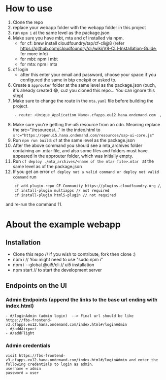 # How to use
1. Clone the repo
2. replace your webapp folder with the webapp folder in this project
3. run `npm i` at the same level as the package.json
4. Make sure you have mbt, mta and cf installed via npm. 
   - for cf: brew install cloudfoundry/tap/cf-cli@8 (refer https://github.com/cloudfoundry/cli/wiki/V8-CLI-Installation-Guide, for more info)
   - for mbt: npm i mbt
   - for mta: npm i mta
5. cf login
   - after this enter your email and password, choose your space if you configured the same in btp cockpit or asked to.
6. Create a `approuter` folder at the same level as the package.json (ouch, it's already created 😂, cuz you cloned this repo... You can ignore this step)
7. Make sure to change the route in the `mta.yaml` file before building the project.
  ```bash
      - route: <Unique_Application_Name>.cfapps.eu12.hana.ondemand.com	// please check your BTP Cockpit's landscape for the extension i.e (`cfapps.eu12.hana.ondemand.com`), but if your BTP accunt is BPM subaccount this should work fine.
  ```
8. Make sure you're getting the ui5 resource from an cdn. Meaning replace the src="/resources/..." in the index.html to   `src="https://openui5.hana.ondemand.com/resources/sap-ui-core.js"`
9. Run `npm run build:cf` at the same level as the package.json
10. After the above command you should see a mta_archives folder containing an .mtar file, and also some files and folders must have appeared in the approuter folder, which was initially empty.
11. Run `cf deploy ./mta_archives/<name of the mtar file>.mtar ` at the same level as of the package.json
12. If you get an error `cf deploy not a valid command or deploy not valid command` run 
```bash
    cf add-plugin-repo CF-Community https://plugins.cloudfoundry.org // this is important
    cf install-plugin multiapps // not required
    cf install-plugin html5-plugin // not required 
```
and re-run the command 11.

# About the example webapp
## Installation
  - Clone this repo // if you wish to contribute, fork then clone :)
  - npm i // You might need to use "sudo npm i"
  - npm i --global @ui5/cli // ui5 installation
  - npm start // to start the development server

## Endpoints on the UI
  ### Admin Endpoints (append the links to the base url ending with index.html)
    - #/loginAdmin (admin login)  --> Final url should be like https://fbs-frontend-v3.cfapps.eu12.hana.ondemand.com/index.html#/loginAdmin
    - #/addAirport
    - #/addFlight
  ### Admin credentials
    visit https://fbs-frontend-v3.cfapps.eu12.hana.ondemand.com/index.html#/loginAdmin and enter the following credentials to login as admin.
    username = admin
    password = user
    
  



